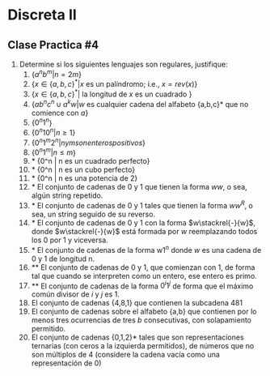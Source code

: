 # Discreta II

## Clase Practica #4

1. Determine si los siguientes lenguajes son regulares, justifique:
   1. $\{a^nb^m | n = 2m\}$
   2. $\{x \in \{ a,b,c\}^* | x \text{ es un palíndromo; i.e., } x=rev(x)\}$
   3. $\{x \in \{ a,b,c\}^* | \text{ la longitud de }x\text{ es un cuadrado }\}$
   4. {$ab^nc^n \cup a^kw | w \text{ es cualquier cadena del alfabeto \{a,b,c\}* que no comience con } a$}
   5. {$0^n1^n$}
   6. {$0^n10^n | n \geq 1$}
   7. {$0^n1^m2^n | n y m son enteros positivos$}
   8. {$0^n1^m | n \leq m$}
   9. \* {0^n | n es un cuadrado perfecto}
   10. \* {0^n | n es un cubo perfecto}
   11. \* {0^n | n es una potencia de 2}
   12. \* El conjunto de cadenas de 0 y 1 que tienen la forma $ww$, o sea, algún string repetido.
   13. \* El conjunto de cadenas de 0 y 1 tales que tienen la forma $ww^R$, o sea, un string seguido de su reverso.
   14. \* El conjunto de cadenas de 0 y 1 con la forma $w\stackrel{-}{w}$, donde $w\stackrel{-}{w}$ está formada por $w$ reemplazando todos los 0 por 1 y viceversa.
   15. \* El conjunto de cadenas de la forma w$1^n$ donde $w$ es una cadena de 0 y 1 de longitud n.
   16. \*\* El conjunto de cadenas de 0 y 1, que comienzan con 1, de forma tal que cuando se interpreten como un entero, ese entero es primo.
   17. \*\* El conjunto de cadenas de la forma $0^{i}1^{j}$ de forma que el máximo común divisor de $i$ y $j$ es 1.
   18. El conjunto de cadenas {4,8,1} que contienen la subcadena 481
   19. El conjunto de cadenas sobre el alfabeto {a,b} que contienen por lo menos tres ocurrencias de tres $b$ consecutivas, con solapamiento permitido.
   20. El conjunto de cadenas {0,1,2}* tales que son representaciones ternarias (con ceros a la izquierda permitidos), de números que no son múltiplos de 4 (considere la cadena vacía como una representación de 0)

